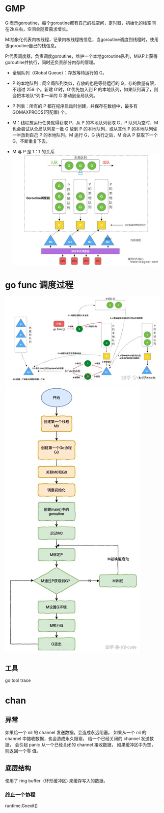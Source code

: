 # GMP
G:表示goroutine，每个goroutine都有自己的栈空间，定时器，初始化的栈空间在2k左右，空间会随着需求增长。

M:抽象化代表内核线程，记录内核线程栈信息，当goroutine调度到线程时，使用该goroutine自己的栈信息。

P:代表调度器，负责调度goroutine，维护一个本地goroutine队列，M从P上获得goroutine并执行，同时还负责部分内存的管理。
* 全局队列（Global Queue）：存放等待运行的 G。  
* P 的本地队列：同全局队列类似，存放的也是等待运行的 G，存的数量有限，不超过 256 个。新建 G’时，G’优先加入到 P 的本地队列，如果队列满了，则会把本地队*列中一半的 G 移动到全局队列。  
* P 列表：所有的 P 都在程序启动时创建，并保存在数组中，最多有 GOMAXPROCS(可配置) 个。    
* M：线程想运行任务就得获取 P，从 P 的本地队列获取 G，P 队列为空时，M 也会尝试从全局队列拿一批 G 放到 P 的本地队列，或从其他 P 的本地队列偷一半放到自己 P 的本地队列。M 运行 G，G 执行之后，M 会从 P 获取下一个 G，不断重复下去。  

* M 与 P 是 1：1 的关系
![git work flow](imgs/2.png)

# go func 调度过程
![](imgs/goroutine2023-09-05-22-13-24.png)
![](imgs/goroutine2023-09-05-22-38-22.png)

## 工具
go tool trace

# chan
## 异常
如果给一个 nil 的 channel 发送数据，会造成永远阻塞。
如果从一个 nil 的 channel 中接收数据，也会造成永久阻塞。
给一个已经关闭的 channel 发送数据， 会引起 panic
从一个已经关闭的 channel 接收数据， 如果缓冲区中为空，则返回一个零
值。

## 底层结构

使用了 ring buffer（环形缓冲区) 来缓存写入的数据。

### 终止一个协程
runtime.Goexit()


